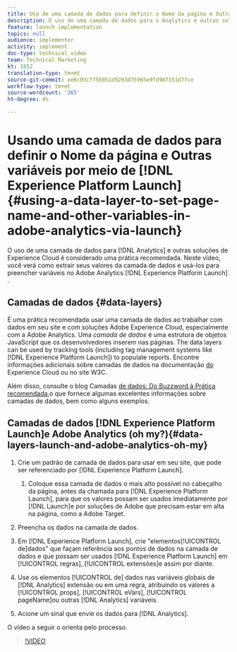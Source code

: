 ```yaml
---
title: Uso de uma camada de dados para definir o Nome da página e Outras variáveis no Adobe Analytics por meio do Launch
description: O uso de uma camada de dados para o Analytics e outras soluções de Experience Cloud é considerado uma prática recomendada. Neste vídeo, você verá como extrair seus valores da camada de dados e usá-los no Launch para preencher variáveis no Adobe Analytics.
feature: launch implementation
topics: null
audience: implementer
activity: implement
doc-type: technical video
team: Technical Marketing
kt: 1852
translation-type: tm+mt
source-git-commit: ee6c03cff5b051d9293d75965e9fd98f151d7fce
workflow-type: tm+mt
source-wordcount: '365'
ht-degree: 4%

---
```



# Usando uma camada de dados para definir o Nome da página e Outras variáveis por meio de [!DNL Experience Platform Launch] {#using-a-data-layer-to-set-page-name-and-other-variables-in-adobe-analytics-via-launch}

O uso de uma camada de dados para [!DNL Analytics] e outras soluções de Experience Cloud é considerado uma prática recomendada. Neste vídeo, você verá como extrair seus valores da camada de dados e usá-los para preencher variáveis no Adobe Analytics [!DNL Experience Platform Launch] .

## Camadas de dados {#data-layers}

É uma prática recomendada usar uma camada de dados ao trabalhar com dados em seu site e com soluções Adobe Experience Cloud, especialmente com a Adobe Analytics. Uma _camada de dados_ é uma estrutura de objetos JavaScript que os desenvolvedores inserem nas páginas. The data layers can be used by tracking tools (including tag management systems like [!DNL Experience Platform Launch]) to populate reports. Encontre informações adicionais sobre camadas de dados na documentação [do](https://marketing.adobe.com/resources/help/en_US/sc/implement/ref-data-layer.html) Experience Cloud ou no site [](https://www.w3.org/)W3C.

Além disso, consulte o blog Camadas [de dados: Do Buzzword à Prática recomendada,](https://theblog.adobe.com/data-layers-buzzword-best-practice/)o que fornece algumas excelentes informações sobre camadas de dados, bem como alguns exemplos.

## Camadas de dados [!DNL Experience Platform Launch]e Adobe Analytics (oh my?){#data-layers-launch-and-adobe-analytics-oh-my}

1. Crie um padrão de camada de dados para usar em seu site, que pode ser referenciado por [!DNL Experience Platform Launch].

   1. Coloque essa camada de dados o mais alto possível no cabeçalho da página, antes da chamada para [!DNL Experience Platform Launch], para que os valores possam ser usados imediatamente por [!DNL Launch]e por soluções de Adobe que precisam estar em alta na página, como a Adobe Target.

1. Preencha os dados na camada de dados.
1. Em [!DNL Experience Platform Launch], crie &quot;elementos[!UICONTROL de]dados&quot; que façam referência aos pontos de dados na camada de dados e que possam ser usados [!DNL Experience Platform Launch] em [!UICONTROL regras], [!UICONTROL extensões]e assim por diante.
1. Use os elementos [!UICONTROL de] dados nas variáveis globais de [!DNL Analytics] extensão ou em uma regra, atribuindo os valores a [!UICONTROL props], [!UICONTROL eVars], [!UICONTROL pageName]ou outras [!DNL Analytics] variáveis.
1. Acione um sinal que envie os dados para [!DNL Analytics].

O vídeo a seguir o orienta pelo processo.

>[!VIDEO](https://video.tv.adobe.com/v/25899/?quality=12)
